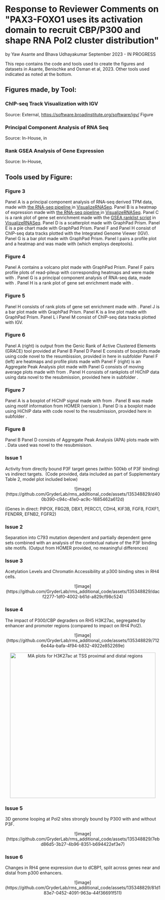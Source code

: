 # Response to Reviewer Comments on "PAX3-FOXO1 uses its activation domain to recruit CBP/P300 and shape RNA Pol2 cluster distribution"
by Yaw Asante and Bhava Udhayakumar
September 2023 - IN PROGRESS

This repo contains the code and tools used to create the figures and datasets in Asante, Benischke and Osman et al, 2023. Other tools used indicated as noted at the bottom.

## Figures made, by Tool:

### ChIP-seq Track Visualization with IGV
Source: External, https://software.broadinstitute.org/software/igv/ 
Figure 

### Principal Component Analysis of RNA Seq
Source: In-House, in 


### Rank GSEA Analysis of Gene Expression
Source: In-House, 



## Tools used by Figure:

### Figure 3
Panel A is a principal component analysis of RNA-seq derived TPM data, made with <a href="https://github.com/GryderArt/VisualizeRNAseq/blob/master/RNAseq_Pipeline/buildTPM_Matrix_GSEA_Heat_PCA.R"> the RNA-seq pipeline </a> in <a href="https://github.com/GryderArt/VisualizeRNAseq/tree/master"> VisualizeRNASeq</a>.
Panel B is a heatmap of expression made with <a href="https://github.com/GryderArt/VisualizeRNAseq/blob/master/RNAseq_Pipeline/buildTPM_Matrix_GSEA_Heat_PCA.R"> the RNA-seq pipeline </a> in <a href="https://github.com/GryderArt/VisualizeRNAseq/tree/master"> VisualizeRNASeq</a>.
Panel C is a rank plot of gene set enrichment made with the <a href="https://github.com/GryderArt/VisualizeRNAseq/blob/master/RNAseq_Pipeline/buildTPM_Matrix_GSEAranklist_Heatmaps.R"> GSEA ranklist script</a> in <a href="https://github.com/GryderArt/VisualizeRNAseq/tree/master"> VisualizeRNASeq</a>.
Panel D is a scatterplot made with GraphPad Prism.
Panel E is a pie chart made with GraphPad Prism.
Panel F and Panel H consist of ChIP-seq data tracks plotted with the Integrated Genome Viewer (IGV).
Panel G is a bar plot made with GraphPad Prism. 
Panel I pairs a profile plot and a heatmap and was made with  (which employs deeptools).

### Figure 4
Panel A contains a volcano plot made with GraphPad Prism.
Panel F pairs profile plots of read-pileup with corresponding heatmaps and were made with . 
Panel G is a principal component analysis of RNA-seq data, made with .
Panel H is a rank plot of gene set enrichment made with .

### Figure 5

Panel H consists of rank plots of gene set enrichment made with .
Panel J is a bar plot made with GraphPad Prism.
Panel K is a line plot made with GraphPad Prism.
Panel L i
Panel M consist of ChIP-seq data tracks plotted with IGV.

### Figure 6

Panel A (right) is output from the Genic Rank of Active Clustered Elements (GRACE) tool provided at 
Panel B 
Panel D 
Panel E consists of boxplots made using code novel to the resumbission, provided in here in subfolder 
Panel F (left) are heatmaps and profile plots made with 
Panel F (right) is an Aggregate Peak Analysis plot made with <a href=""> </a> 
Panel G consists of moving average plots made with <a href=""> </a> from <a href=""> </a>.
Panel H consists of rankplots of HiChIP data using data novel to the resubmission, provided here in subfolder .

### Figure 7
Panel A is a boxplot of HiChIP signal made with <a href=""> </a> from <a href=""> </a>.
Panel B was made using motif information from HOMER (version ).
Panel D is a boxplot made using HiChIP data with code novel to the resubmission, provided here in subfolder .

### Figure 8
Panel B
Panel D consists of Aggregate Peak Analysis (APA) plots made with  . Data used was novel to the resubmisison.

### Issue 1
Activity from directly bound P3F target genes (within 500kb of P3F binding) vs indirect targets. 
(Code provided, data included as part of Supplementary Table 2, model plot included below)
<p align="center">![image](https://github.com/GryderLab/rms_additional_code/assets/135348829/d400b390-c94c-41e0-ac9c-1685462a612d)
</p>
(Genes in direct: PIPOX, FRG2B, DBX1, PERCC1, CDH4, KIF3B, FGF8, FOXF1, FENDRR, EFNB2, FGFR2)

### Issue 2
Separation into C793 mutation dependent and partially dependent gene sets combined with an analysis of the contextual nature of the P3F binding site motifs.
(Output from HOMER provided, no meaningful differences)
<p align="center">  
</p>

### Issue 3
Acetylation Levels and Chromatin Accessibility at p300 binding sites in RH4 cells.
<p align="center">![image](https://github.com/GryderLab/rms_additional_code/assets/135348829/dacf2277-1df0-4002-b61d-a829cf98c524)
</p>

### Issue 4
The impact of P300/CBP degraders on RH5 H3K27ac, segregated by enhancer and promoter regions (compared to impact on RH4 Pol2).
<p align="center">![image](https://github.com/GryderLab/rms_additional_code/assets/135348829/7126e44a-bafa-4f94-b832-4922e852269e)
</p>
<p align="center"><img width="472" alt="MA plots for H3K27ac at TSS proximal and distal regions" src="https://github.com/GryderLab/rms_additional_code/assets/135348829/e999d65c-282e-458a-beef-25254d3dd454">
</p>

### Issue 5
3D genome looping at Pol2 sites strongly bound by P300 with and without P3F.
<p align="center">![image](https://github.com/GryderLab/rms_additional_code/assets/135348829/7ebd86d5-3b27-4b96-8351-b694422ef3e7)
</p>

### Issue 6
Changes in RH4 gene expression due to dCBP1, split across genes near and distal from p300 enhancers.
<p align="center">![image](https://github.com/GryderLab/rms_additional_code/assets/135348829/81d183e7-0452-4091-963a-44f36691f511)

</p>
